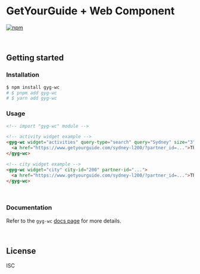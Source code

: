 # GetYourGuide + Web Component

[![npm](https://img.shields.io/npm/v/gyg-wc?style=flat-square)](https://www.npmjs.com/package/gyg-wc)

&nbsp;

## Getting started

### Installation

```bash
$ npm install gyg-wc
# $ pnpm add gyg-wc
# $ yarn add gyg-wc
```

### Usage

```html
<!-- import "gyg-wc" module -->

<!-- activity widget example -->
<gyg-wc widget="activities" query-type="search" query="Sydney" size="3" partner-id="...">
  <a href="https://www.getyourguide.com/sydney-l200/?partner_id=...">Things to do in Sydney</a>
</gyg-wc>

<!-- city widget example -->
<gyg-wc widget="city" city-id="200" partner-id="...">
  <a href="https://www.getyourguide.com/sydney-l200/?partner_id=...">Things to do in Sydney</a>
</gyg-wc>
```

&nbsp;

### Documentation

Refer to the `gyg-wc` [docs page](https://github.com/theisel/getyourguide/blob/main/packages/gyg-wc/docs/README.md) for more details.

&nbsp;

## License

ISC
